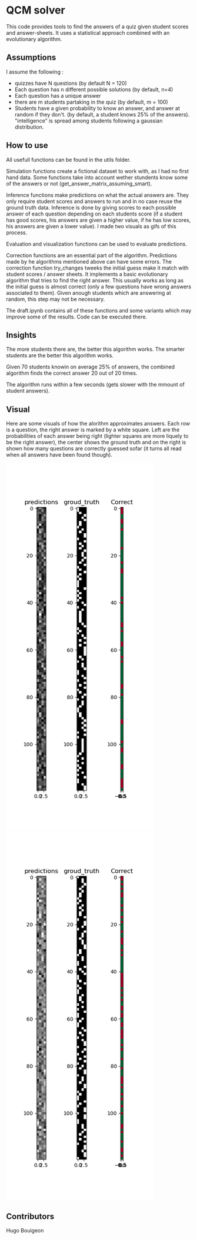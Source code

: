 # QCM solver

This code provides tools to find the answers of a quiz given student scores and answer-sheets.
It uses a statistical approach combined with an evolutionary algorithm.

## Assumptions

I assume the following :
- quizzes have N questions (by default N = 120)
- Each question has n different possible solutions (by default, n=4)
- Each question has a unique answer
- there are m students partaking in the quiz (by default, m = 100)
- Students have a given probability to know an answer, and answer at random if they don't. (by default, a student knows 25% of the answers). "intelligence" is spread among students following a gaussian distribution.

## How to use

All usefull functions can be found in the utils folder.

Simulation functions create a fictional dataset to work with, as I had no first hand data. Some functions take into account wether stundents know some of the answers or not (get_answer_matrix_assuming_smart).

Inference functions make predictions on what the actual answers are. They only require student scores and answers to run and in no case reuse the ground truth data. Inference is done by giving scores to each possible answer of each question depending on each students score (if a student has good scores, his answers are given a higher value, if he has low scores, his answers are given a lower value). I made two visuals as gifs of this process.

Evaluation and visualization functions can be used to evaluate predictions.

Correction functions are an essential part of the algorithm. Predictions made by he algorithms mentioned above can have some errors. The correction function try_changes tweeks the initial guess make it match with student scores / answer sheets. It implements a basic evolutionary algorithm that tries to find the right answer. This usually works as long as the initial guess is almost correct (only a few questions have wrong answers associated to them). Given anough students which are answering at random, this step may not be necessary.

The draft.ipynb contains all of these functions and some variants which may improve some of the results. Code can be executed there.

## Insights

The more students there are, the better this algorithm works. The smarter students are the better this algorithm works.

Given 70 students knowin on average 25% of answers, the combined algorithm finds the correct answer 20 out of 20 times.

The algorithm runs within a few seconds (gets slower with the mmount of student answers).

## Visual

Here are some visuals of how the alorithm approximates answers. Each row is a question, the right answer is marked by a white square. Left are the probabilities of each answer being right (lighter squares are more liquely to be the right answer), the center shows the ground truth and on the right is shown how many questions are correctly guessed sofar (it turns all read when all answers have been found though).

![Alt text](<solver gif 1.gif>)
![Alt text](<solver gif 2.gif>)

## Contributors

Hugo Bouigeon 
